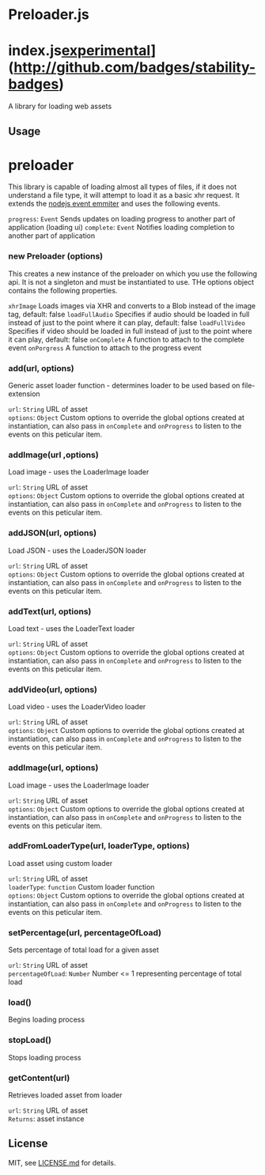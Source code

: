 # Preloader.js

# index.js[experimental](http://badges.github.io/stability-badges/dist/experimental.svg)](http://github.com/badges/stability-badges)

A library for loading web assets 

## Usage

# preloader

This library is capable of loading almost all types of files, if it does not understand a file type, it will attempt to load it as a basic xhr request. It extends the [nodejs event emmiter](https://nodejs.org/api/events.html) and uses the following events.

```progress```: `Event` Sends updates on loading progress to another part of application (loading ui)
```complete```: `Event` Notifies loading completion to another part of application

### new Preloader (options)

This creates a new instance of the preloader on which you use the following api. It is not a singleton and must be instantiated to use. THe options object contains the following properties.

```xhrImage``` Loads images via XHR and converts to a Blob instead of the image tag, default: false
```loadFullAudio``` Specifies if audio should be loaded in full instead of just to the point where it can play, default: false
```loadFullVideo``` Specifies if video should be loaded in full instead of just to the point where it can play, default: false
```onComplete``` A function to attach to the complete event
```onPorgress``` A function to attach to the progress event

### add(url, options) 

Generic asset loader function - determines loader to be used based on file-extension

```url```: `String` URL of asset  
```options```: `Object` Custom options to override the global options created at instantiation, can also pass in `onComplete` and `onProgress` to listen to the events on this peticular item.  

### addImage(url ,options) 

Load image - uses the LoaderImage loader

```url```: `String` URL of asset  
```options```: `Object` Custom options to override the global options created at instantiation, can also pass in `onComplete` and `onProgress` to listen to the events on this peticular item.  

### addJSON(url, options) 

Load JSON - uses the LoaderJSON loader

```url```: `String` URL of asset  
```options```: `Object` Custom options to override the global options created at instantiation, can also pass in `onComplete` and `onProgress` to listen to the events on this peticular item.  

### addText(url, options) 

Load text - uses the LoaderText loader

```url```: `String` URL of asset  
```options```: `Object` Custom options to override the global options created at instantiation, can also pass in `onComplete` and `onProgress` to listen to the events on this peticular item.  

### addVideo(url, options) 

Load video - uses the LoaderVideo loader

```url```: `String` URL of asset  
```options```: `Object` Custom options to override the global options created at instantiation, can also pass in `onComplete` and `onProgress` to listen to the events on this peticular item.  

### addImage(url, options) 

Load image - uses the LoaderImage loader

```url```: `String` URL of asset  
```options```: `Object` Custom options to override the global options created at instantiation, can also pass in `onComplete` and `onProgress` to listen to the events on this peticular item.  

### addFromLoaderType(url, loaderType, options) 

Load asset using custom loader

```url```: `String` URL of asset  
```loaderType```: `function` Custom loader function  
```options```: `Object` Custom options to override the global options created at instantiation, can also pass in `onComplete` and `onProgress` to listen to the events on this peticular item.  

### setPercentage(url, percentageOfLoad) 

Sets percentage of total load for a given asset

```url```: `String` URL of asset  
```percentageOfLoad```: `Number` Number <= 1 representing percentage of total load  

### load() 

Begins loading process

### stopLoad() 

Stops loading process

### getContent(url) 

Retrieves loaded asset from loader

```url```: `String` URL of asset  
```Returns```: asset instance  



## License

MIT, see [LICENSE.md](https://github.com/wgalyen/preloader/blob/master/LICENSE.md) for details.
